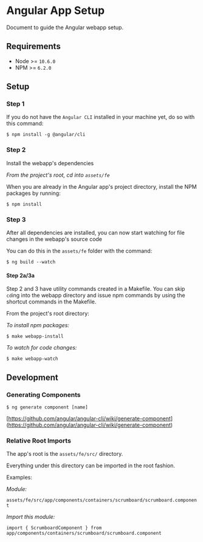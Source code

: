 # Angular App Setup

Document to guide the Angular webapp setup.

## Requirements

- Node >= `10.6.0`
- NPM >= `6.2.0`

## Setup

### Step 1

If you do not have the `Angular CLI` installed in your machine yet, do so with this command:

`$ npm install -g @angular/cli`

### Step 2

Install the webapp's dependencies

_From the project's root, cd into `assets/fe`_

When you are already in the Angular app's project directory, install the NPM packages by running:

`$ npm install`

### Step 3

After all dependencies are installed, you can now start watching for file changes in the webapp's source code

You can do this in the `assets/fe` folder with the command:

`$ ng build --watch`


#### Step 2a/3a

Step 2 and 3 have utility commands created in a Makefile. You can skip `cd`ing into the webapp directory and issue npm commands by using the shortcut commands in the Makefile.

From the project's root directory:

_To install npm packages:_

`$ make webapp-install`

_To watch for code changes:_

`$ make webapp-watch`

## Development

### Generating Components

`$ ng generate component [name]`

[https://github.com/angular/angular-cli/wiki/generate-component]
(https://github.com/angular/angular-cli/wiki/generate-component)


### Relative Root Imports

The app's root is the `assets/fe/src/` directory.

Everything under this directory can be imported in the root fashion.

Examples:


_Module:_

`assets/fe/src/app/components/containers/scrumboard/scrumboard.component`

_Import this module:_

`import { ScrumboardComponent } from app/components/containers/scrumboard/scrumboard.component`
